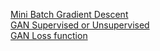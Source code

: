 [Mini Batch Gradient Descent](https://machinelearningmastery.com/gentle-introduction-mini-batch-gradient-descent-configure-batch-size/)\
[GAN Supervised or Unsupervised](https://www.quora.com/Why-cant-we-say-GAN-is-supervised-learning-even-though-it-has-fake-and-non-fake-labels)\
[GAN Loss function](https://machinelearningmastery.com/generative-adversarial-network-loss-functions/)
